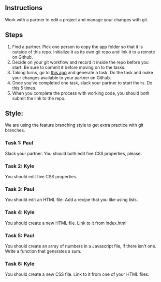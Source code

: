 ## Instructions

Work with a partner to edit a project and manage your changes with git.

## Steps
1. Find a partner. Pick one person to copy the app folder so that it is outside of this repo. Initialize it as its own git repo and link it to a remote on Github.
2. Decide on your git workflow and record it inside the repo before you start. Be sure to commit it before moving on to the tasks.
3. Taking turns, go to [this app](https://random-task-generator.firebaseapp.com) and generate a task. Do the task and make your changes available to your partner on Github.
4. Once you've completed one task, slack your partner to start theirs. Do this 5 times.
5. When you complete the process with working code, you should both submit the link to the repo.

## Style:
We are using the feature branching style to get extra practice with git branches.

### Task 1: Paul
Slack your partner. You should both edit five CSS properties, please.

### Task 2: Kyle
You should edit five CSS properties.

### Task 3: Paul
You should edit an HTML file. Add a recipe that you like using lists.

### Task 4: Kyle
You should create a new HTML file. Link to it from index.html

### Task 5: Paul
You should create an array of numbers in a Javascript file, if there isn't one. Write a function that generates a sum.

### Task 6: Kyle
You should create a new CSS file. Link to it from one of your HTML files.
